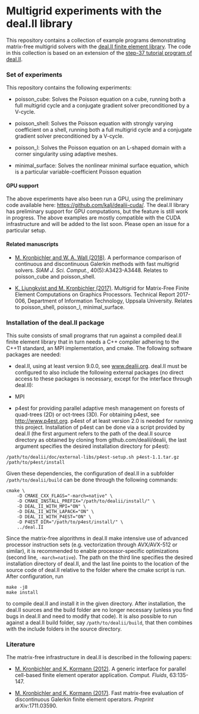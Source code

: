 # Multigrid experiments with the deal.II library

This repository contains a collection of example programs demonstrating matrix-free multigrid solvers with the [deal.II finite element library](https://github.com/dealii/dealii). The code in this collection is based on an extension of the [step-37 tutorial program of deal.II](https://www.dealii.org/developer/doxygen/deal.II/step_37.html).

### Set of experiments

This repository contains the following experiments:

* poisson_cube: Solves the Poisson equation on a cube, running both a full multigrid cycle and a conjugate gradient solver preconditioned by a V-cycle.

* poisson_shell: Solves the Poisson equation with strongly varying coefficient on a shell, running both a full multigrid cycle and a conjugate gradient solver preconditioned by a V-cycle.

* poisson_l: Solves the Poisson equation on an L-shaped domain with a corner singularity using adaptive meshes.

* minimal_surface: Solves the nonlinear minimal surface equation, which is a particular variable-coefficient Poisson equation

#### GPU support

The above experiments have also been run a GPU, using the preliminary code available here: https://github.com/kalj/dealii-cuda/. The deal.II library has preliminary support for GPU computations, but the feature is still work in progress. The above examples are mostly compatible with the CUDA infrastructure and will be added to the list soon. Please open an issue for a particular setup.

#### Related manuscripts

* [M. Kronbichler and W. A. Wall (2018)](https://epubs.siam.org/doi/10.1137/16M110455X). A performance comparison of continuous and discontinuous Galerkin methods with fast multigrid solvers. *SIAM J. Sci. Comput.*, 40(5):A3423-A3448. Relates to poisson_cube and poisson_shell.

* [K. Ljungkvist and M. Kronbichler (2017)](http://www.it.uu.se/research/publications/reports/2017-006/). Multigrid for Matrix-Free Finite Element Computations on Graphics Processors. Technical Report 2017-006, Department of Information Technology, Uppsala University. Relates to poisson_shell, poisson_l, minimal_surface.

### Installation of the deal.II package

This suite consists of small programs that run against a compiled deal.II finite element library that in turn needs a C++ compiler adhering to the C++11 standard, an MPI implementation, and cmake. The following software packages are needed:

* deal.II, using at least version 9.0.0, see www.dealii.org. deal.II must be configured to also include the following external packages (no direct access to these packages is necessary, except for the interface through deal.II):

* MPI

* p4est for providing parallel adaptive mesh management on forests of quad-trees (2D) or oct-trees (3D). For obtaining p4est, see http://www.p4est.org. p4est of at least version 2.0 is needed for running this project. Installation of p4est can be done via a script provided by deal.II (the first argument refers to the path of the deal.II source directory as obtained by cloning from github.com/dealii/dealii, the last argument specifies the desired installation directory for p4est):
```
/path/to/dealii/doc/external-libs/p4est-setup.sh p4est-1.1.tar.gz /path/to/p4est/install
```

Given these dependencies, the configuration of deal.II in a subfolder `/path/to/dealii/build` can be done through the following commands:
```
cmake \
    -D CMAKE_CXX_FLAGS="-march=native" \
    -D CMAKE_INSTALL_PREFIX="/path/to/dealii/install/" \
    -D DEAL_II_WITH_MPI="ON" \
    -D DEAL_II_WITH_LAPACK="ON" \
    -D DEAL_II_WITH_P4EST="ON" \
    -D P4EST_DIR="/path/to/p4est/install/" \
    ../deal.II
```

Since the matrix-free algorithms in deal.II make intensive use of advanced processor instruction sets (e.g. vectorization through AVX/AVX-512 or similar), it is recommended to enable processor-specific optimizations (second line, `-march=native`). The path on the third line specifies the desired installation directory of deal.II, and the last line points to the location of the source code of deal.II relative to the folder where the cmake script is run. After configuration, run

```
make -j8
make install
```

to compile deal.II and install it in the given directory. After installation, the deal.II sources and the build folder are no longer necessary (unless you find bugs in deal.II and need to modify that code). It is also possible to run against a deal.II build folder, say `/path/to/dealii/build`, that then combines with the include folders in the source directory.

### Literature

The matrix-free infrastructure in deal.II is described in the following papers:

* [M. Kronbichler and K. Kormann (2012)](https://doi.org/10.1016/j.compfluid.2012.04.012). A generic interface for parallel cell-based finite element operator application. *Comput. Fluids*, 63:135-147.

* [M. Kronbichler and K. Kormann (2017)](https://arxiv.org/abs/1711.03590). Fast matrix-free evaluation of discontinuous Galerkin finite element operators. *Preprint* arXiv:1711.03590.
